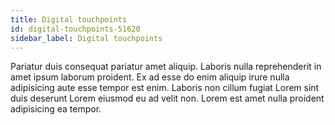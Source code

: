 ```yaml
---
title: Digital touchpoints
id: digital-touchpoints-51620
sidebar_label: Digital touchpoints
---
```


Pariatur duis consequat pariatur amet aliquip. Laboris nulla reprehenderit in amet ipsum laborum proident. Ex ad esse do enim aliquip irure nulla adipisicing aute esse tempor est enim. Laboris non cillum fugiat Lorem sint duis deserunt Lorem eiusmod eu ad velit non. Lorem est amet nulla proident adipisicing ea tempor.


